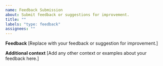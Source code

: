 ```yaml
---
name: Feedback Submission
about: Submit feedback or suggestions for improvement.
title: ""
labels: "type: feedback"
assignees: ""
---
```


**Feedback**
[Replace with your feedback or suggestion for improvement.]

**Additional context**
[Add any other context or examples about your feedback here.]
